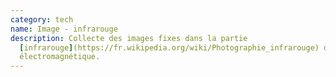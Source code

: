 ```yaml
---
category: tech
name: Image - infrarouge
description: Collecte des images fixes dans la partie
  [infrarouge](https://fr.wikipedia.org/wiki/Photographie_infrarouge) du spectre
  électromagnétique.
---
```

